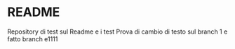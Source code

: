 # README
Repository di test sul Readme e i test
Prova di cambio di testo sul branch 1 e fatto
branch e1111
